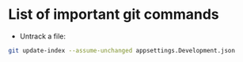 # List of important git commands

- Untrack a file:

```bash
git update-index --assume-unchanged appsettings.Development.json
```